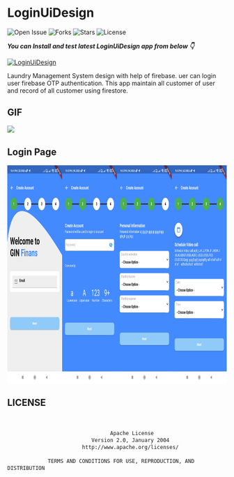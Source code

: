 # LoginUiDesign

![Open Issue](https://img.shields.io/github/issues/webaddicted/LaundryManagementSystem)
![Forks](https://img.shields.io/github/forks/webaddicted/LaundryManagementSystem)
![Stars](https://img.shields.io/github/stars/webaddicted/LaundryManagementSystem)
![License](https://img.shields.io/github/license/webaddicted/LaundryManagementSystem)

***You can Install and test latest LoginUiDesign app from below 👇***

[![LoginUiDesign](https://img.shields.io/badge/Laundry%20Management%20System-Apk-brightgreen.svg?style=for-the-badge&logo=android)](https://github.com/webaddicted/LoginUiDesign/blob/main/apk/app.apk)

Laundry Management System design with help of firebase. uer can login user firebase OTP authentication.
This app maintain all customer of user and record of all customer using firestore.

## GIF
<img src="https://github.com/webaddicted/LoginUiDesign/raw/main/screenshot/fun.gif" width="705">



## Login Page

<img src="https://github.com/webaddicted/LoginUiDesign/raw/main/screenshot/login.jpg" height="500">


## LICENSE
```


                                 Apache License
                           Version 2.0, January 2004
                        http://www.apache.org/licenses/

             TERMS AND CONDITIONS FOR USE, REPRODUCTION, AND DISTRIBUTION

```


